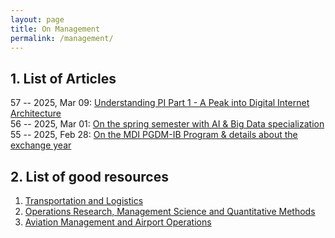 ```yaml
---
layout: page
title: On Management
permalink: /management/
---
```



## 1. List of Articles

57 -- 2025, Mar 09: [Understanding PI Part 1 - A Peak into Digital Internet Architecture](/pi/2025/03/09/understanding-pi-part1-a-peak-into-digital-internet-architecture.html)
<br/>
56 -- 2025, Mar 01: [On the spring semester with AI & Big Data specialization](/mdi/2025/03/01/ai-and-big-data-for-biz-innovation.html)
<br/>
55 -- 2025, Feb 28: [On the MDI PGDM-IB Program & details about the exchange year](/mdi/2025/02/28/on-the-mdi-pgdm-ib-program.html)      

## 2. List of good resources

1. [Transportation and Logistics](/ops-scm/2025/03/09/transportation-and-logistics.html)
2. [Operations Research, Management Science and Quantitative Methods](/ops-scm/2025-03-10-ops-research-mgmt-science-quants.html/)
3. [Aviation Management and Airport Operations](/ops-scm/2025/03/09/aviation-and-airport-ops.html)
